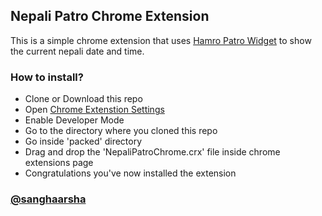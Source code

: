 ## Nepali Patro Chrome Extension

This is a simple chrome extension that uses [Hamro Patro Widget](https://www.hamropatro.com/widgets/calender-small.php) to show the current nepali date and time.

### How to install?
- Clone or Download this repo
- Open [Chrome Extenstion Settings](chrome://extensions/)
- Enable Developer Mode
- Go to the directory where you cloned this repo
- Go inside 'packed' directory
- Drag and drop the 'NepaliPatroChrome.crx' file inside chrome extensions page
- Congratulations you've now installed the extension

### [@sanghaarsha](https://www.github.com/sanghaarsha)